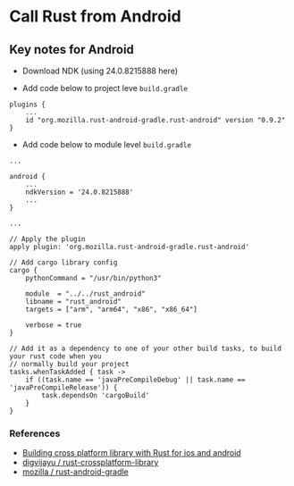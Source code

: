 # Call Rust from Android

## Key notes for Android

- Download NDK (using 24.0.8215888 here)

- Add code below to project leve `build.gradle`

```
plugins {
    ...
    id "org.mozilla.rust-android-gradle.rust-android" version "0.9.2"
}
```

- Add code below to module level `build.gradle`

```
...

android {
    ...
    ndkVersion = '24.0.8215888'
    ...
}

...

// Apply the plugin
apply plugin: 'org.mozilla.rust-android-gradle.rust-android'

// Add cargo library config
cargo {
    pythonCommand = "/usr/bin/python3"

    module  = "../../rust_android"
    libname = "rust_android"
    targets = ["arm", "arm64", "x86", "x86_64"]

    verbose = true
}

// Add it as a dependency to one of your other build tasks, to build your rust code when you
// normally build your project
tasks.whenTaskAdded { task ->
    if ((task.name == 'javaPreCompileDebug' || task.name == 'javaPreCompileRelease')) {
        task.dependsOn 'cargoBuild'
    }
}
``` 

### References

- [Building cross platform library with Rust for ios and android](https://digvijayu.medium.com/building-cross-platform-library-with-rust-for-ios-and-android-c56a448e4804)
- [digvijayu / rust-crossplatform-library](https://github.com/digvijayu/rust-crossplatform-library)
- [mozilla / rust-android-gradle](https://github.com/mozilla/rust-android-gradle)